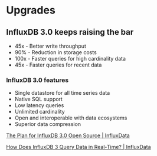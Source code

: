 # Upgrades

## InfluxDB 3.0 keeps raising the bar

- 45x - Better write throughput
- 90% - Reduction in storage costs
- 100x - Faster queries for high cardinality data
- 45x - Faster queries for recent data

### InfluxDB 3.0 features

- Single datastore for all time series data
- Native SQL support
- Low latency queries
- Unlimited cardinality
- Open and interoperable with data ecosystems
- Superior data compression

[The Plan for InfluxDB 3.0 Open Source \| InfluxData](https://www.influxdata.com/blog/the-plan-for-influxdb-3-0-open-source/)

[How Does InfluxDB 3 Query Data in Real-Time? \| InfluxData](https://www.influxdata.com/blog/real-time-data-query-influxdb3/)
